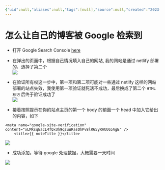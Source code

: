 ```yaml
---
{"uid":null,"aliases":null,"tags":[null],"source":null,"created":"2023-01-13 20:06:50","updated":"2023-03-02 11:01:08","title":"怎么让自己的博客被 Google 检索到","dg-publish":true,"permalink":"/Pages/怎么让自己的博客被google检索到/","dgPassFrontmatter":true,"noteIcon":""}
---
```



# 怎么让自己的博客被 Google 检索到

- 打开 Google Search Console [here](https://search.google.com/search-console)  
- 在弹出的页面中，根据自己情况填入自己的网站, 我的网站是通过 netlify 部署的，选择了第二个  
![](https://i.imgur.com/bA4WIo5.png)
- 在验证所有权这一步中，第一项和第二项可能对一些通过 netlify 这样的网站部署的站点失效，我使用第一项验证就死活不成功，最后换成了第二个 `HTML 标记` 后终于验证成功了  
![](https://i.imgur.com/NtEobKT.png)

- 接着按照提示在你的站点主页的第一个 body 的前面一个 head 中加入它给出的内容，如下

```
<meta name="google-site-verification" content="xLMKsqEacL4fQxUh9qzuWRasQhPv8lR65yRAUU65AgE" />
    <title>{{ noteTitle }}</title>
```

![](https://i.imgur.com/3n36BPh.png)

- 成功添加，等待 google 处理数据，大概需要一天时间

![](https://i.imgur.com/T3KGoUO.png)
